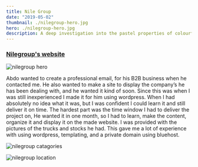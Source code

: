 ```yaml
---
title: Nile Group
date: "2019-05-02"
thumbnail: ./nilegroup-hero.jpg
hero: ./nilegroup-hero.jpg
description: A deep investigation into the pastel properties of colourful fruit and their psychological effects on hamsters
---
```


### [Nilegroup's website](https://nilegroupegy.com/)

![nilegroup hero](./nilegroup-hero.jpg)

Abdo wanted to create a professional email, for his B2B business when he contacted me. He also wanted to make a site to display the company’s he has been dealing with, and he wanted it kind of soon. Since this was when I was still inexperienced I made it for him using wordpress. When I had absolutely no idea what it was, but I was confident I could learn it and still deliver it on time.
The hardest part was the time window I had to deliver the project on, He wanted it in one month, so I had to learn, make the content, organize it and display it on the made website. I was provided with the pictures of the trucks and stocks he had.
This gave me a lot of experience with using wordpress, templating, and a private domain using bluehost.

![nilegroup catagories](./nilegroup-cata.jpg)

<div class="kg-card kg-image-card kg-width-wide">

![nilegroup location](./nilegroup-location.jpg)

</div>
